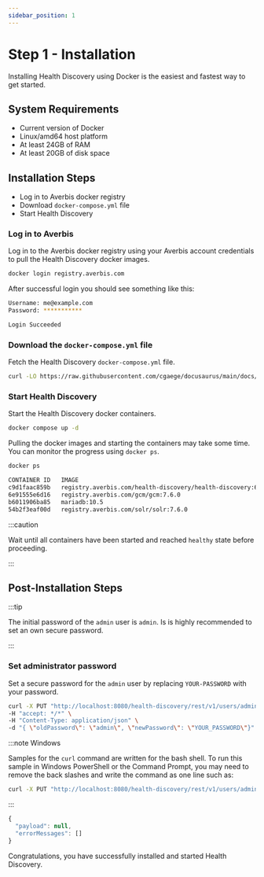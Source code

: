 ```yaml
---
sidebar_position: 1
---
```



# Step 1 - Installation

Installing Health Discovery using Docker is the easiest and fastest way to get started.

## System Requirements

- Current version of Docker 
- Linux/amd64 host platform
- At least 24GB of RAM
- At least 20GB of disk space


## Installation Steps

- Log in to Averbis docker registry
- Download `docker-compose.yml` file
- Start Health Discovery


### Log in to Averbis

Log in to the Averbis docker registry using your Averbis account credentials to pull the Health Discovery docker images.

```bash
docker login registry.averbis.com
```

After successful login you should see something like this:

```bash title=Output
Username: me@example.com
Password: ***********

Login Succeeded
```

### Download the `docker-compose.yml` file

Fetch the Health Discovery `docker-compose.yml` file.

```bash
curl -LO https://raw.githubusercontent.com/cgaege/docusaurus/main/docs/assets/docker-compose.yml
```


### Start Health Discovery

Start the Health Discovery docker containers.

```bash
docker compose up -d
```

Pulling the docker images and starting the containers may take some time. You can monitor the progress using `docker ps`. 

```bash
docker ps
```

```bash title=Output
CONTAINER ID   IMAGE                                                           COMMAND                  CREATED          STATUS                             PORTS                                                             NAMES
c9d1faac859b   registry.averbis.com/health-discovery/health-discovery:6.19.0   "./health-discovery.…"   45 seconds ago   Up 44 seconds (health: starting)   1099/tcp, 8101/tcp, 8181/tcp, 44444/tcp, 0.0.0.0:8080->8080/tcp   downloads-health-discovery-hd-1
6e91555e6d16   registry.averbis.com/gcm/gcm:7.6.0                              "karaf run"              7 days ago       Up 45 seconds (health: starting)   1099/tcp, 8101/tcp, 8181/tcp, 44444/tcp                           downloads-gcm-1
b6011906ba85   mariadb:10.5                                                    "docker-entrypoint.s…"   7 days ago       Up 44 seconds                      3306/tcp                                                          downloads-database-1
54b2f3eaf00d   registry.averbis.com/solr/solr:7.6.0                            "./platform-solr.sh"     7 days ago       Up 45 seconds (healthy)            8983/tcp                                                          downloads-solr-1

```


:::caution

Wait until all containers have been started and reached `healthy` state before proceeding.

:::

## Post-Installation Steps

:::tip

The initial password of the `admin` user is `admin`. Is is highly recommended to set an own secure password.

:::

### Set administrator password

Set a secure password for the `admin` user by replacing `YOUR-PASSWORD` with your password.

```bash title="PUT /v1/users/{userName}/changeMyPassword" showLineNumbers
curl -X PUT "http://localhost:8080/health-discovery/rest/v1/users/admin/changeMyPassword" \
-H "accept: */*" \
-H "Content-Type: application/json" \
-d "{ \"oldPassword\": \"admin\", \"newPassword\": \"YOUR_PASSWORD\"}"
```
:::note Windows

Samples for the `curl` command are written for the bash shell. To run this sample in Windows PowerShell or the Command Prompt, you may need to remove the back slashes and write the command as one line such as:
```cmd
curl -X PUT "http://localhost:8080/health-discovery/rest/v1/users/admin/changeMyPassword" -H "accept: */*" -H "Content-Type: application/json" -d "{ \"oldPassword\": \"admin\", \"newPassword\": \"YOUR_PASSWORD\"}"
```
:::

```js title=RESPONSE
{
  "payload": null,
  "errorMessages": []
}
```
Congratulations, you have successfully installed and started Health Discovery.